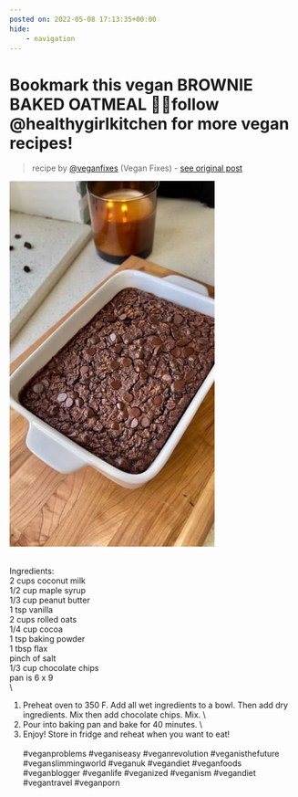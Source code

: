 ```yaml
---
posted on: 2022-05-08 17:13:35+00:00
hide:
    - navigation
---
```


# Bookmark this vegan BROWNIE BAKED OATMEAL 🤎✨follow @healthygirlkitchen for more vegan recipes!  

> recipe by [@veganfixes](https://www.instagram.com/veganfixes/) 
(Vegan Fixes) - [see original post](https://instagram.com/p/CdTgxOwJC28)

![](../img/veganfixes_08-05-2022_1705.png)

\
Ingredients:\
2 cups coconut milk\
1/2 cup maple syrup\
1/3 cup peanut butter\
1 tsp vanilla\
2 cups rolled oats\
1/4 cup cocoa\
1 tsp baking powder\
1 tbsp flax \
pinch of salt \
1/3 cup chocolate chips\
pan is 6 x 9 \
\
1. Preheat oven to 350 F. Add all wet ingredients to a bowl. Then add dry ingredients. Mix then add chocolate chips. Mix. \
2. Pour into baking pan and bake for 40 minutes. \
3. Enjoy! Store in fridge and reheat when you want to eat! \
\
\#veganproblems \#veganiseasy \#veganrevolution \#veganisthefuture \#veganslimmingworld \#veganuk \#vegandiet \#veganfoods \#veganblogger \#veganlife \#veganized \#veganism \#vegandiet \#vegantravel \#veganporn 